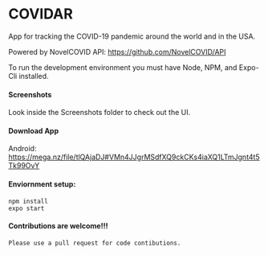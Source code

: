 # COVIDAR

App for tracking the COVID-19 pandemic around the world and in the USA.

Powered by NovelCOVID API: https://github.com/NovelCOVID/API

To run the development environment you must have Node, NPM, and Expo-Cli installed.

#### Screenshots

Look inside the Screenshots folder to check out the UI.

#### Download App

Android: https://mega.nz/file/tlQAjaDJ#VMn4JJgrMSdfXQ9ckCKs4iaXQ1LTmJgnt4t5Tk99OvY

#### Enviornment setup:

    npm install
    expo start 

#### Contributions are welcome!!!

    Please use a pull request for code contibutions.
